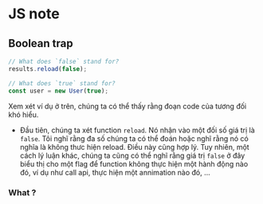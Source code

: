 # JS note

## Boolean trap

```js
// What does `false` stand for?
results.reload(false);

// What does `true` stand for?
const user = new User(true);
```

Xem xét ví dụ ở trên, chúng ta có thể thấy rằng đoạn code của tương đối khó hiểu.

- Đầu tiên, chúng ta xét function `reload`. Nó nhận vào một đối số giá trị là `false`. Tôi nghĩ rằng đa số chúng ta có thể đoán hoặc nghĩ rằng nó có nghĩa là không thưc hiện reload. Điều này cũng hợp lý. Tuy nhiên, một cách lý luận khác, chúng ta cũng có thể nghĩ rằng giá trị `false` ở đây biểu thị cho một flag để function không thực hiện một hành động nào đó, ví dụ như call api, thực hiện một annimation nào đó, ...


### What ?
